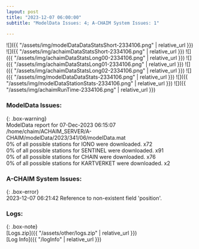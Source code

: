 ```yaml
---
layout: post
title: "2023-12-07 06:00:00"
subtitle: "ModelData Issues: 4; A-CHAIM System Issues: 1"

---
```


![]({{ "/assets/img/modelDataDataStatsShort-2334106.png" | relative_url }})
![]({{ "/assets/img/achaimDataStatsShort-2334106.png" | relative_url }})
![]({{ "/assets/img/achaimDataStatsLong00-2334106.png" | relative_url }})
![]({{ "/assets/img/achaimDataStatsLong01-2334106.png" | relative_url }})
![]({{ "/assets/img/achaimDataStatsLong02-2334106.png" | relative_url }})
![]({{ "/assets/img/modelDataDataStats-2334106.png" | relative_url }})
![]({{ "/assets/img/modelDataStationStats-2334106.png" | relative_url }})
![]({{ "/assets/img/achaimRunTime-2334106.png" | relative_url }})


### ModelData Issues:  
  
{: .box-warning}  
 ModelData report for 07-Dec-2023 06:15:07   
 /home/chaim/ACHAIM_SERVER/A-CHAIM/modelData/2023/341/06/modelData.mat   
 0% of all possible stations for IONO were downloaded. x72   
 0% of all possible stations for SENTINEL were downloaded. x91   
 0% of all possible stations for CHAIN were downloaded. x76   
 0% of all possible stations for KARTVERKET were downloaded. x2   
  
### A-CHAIM System Issues:  
  
{: .box-error}  
2023-12-07 06:21:42 Reference to non-existent field 'position'.  

### Logs:  
  
{: .box-note}  
[Logs.zip]({{ "/assets/other/logs.zip" | relative_url }})  
[Log Info]({{ "/logInfo" | relative_url }})  
